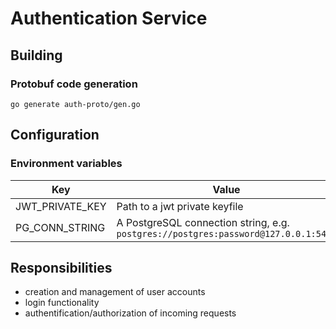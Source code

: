 # Authentication Service

## Building

### Protobuf code generation

```shell
go generate auth-proto/gen.go
```
## Configuration

### Environment variables
| Key             | Value                                                                              |
|-----------------|------------------------------------------------------------------------------------|
| JWT_PRIVATE_KEY | Path to a jwt private keyfile                                                      |
| PG_CONN_STRING | A PostgreSQL connection string, e.g. `postgres://postgres:password@127.0.0.1:5432` |

## Responsibilities

- creation and management of user accounts
- login functionality
- authentification/authorization of incoming requests